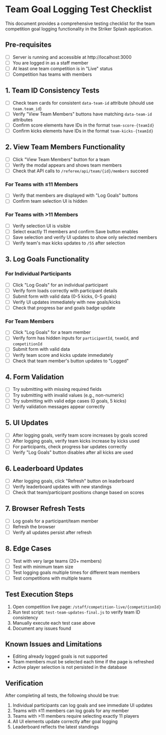 # Team Goal Logging Test Checklist

This document provides a comprehensive testing checklist for the team competition goal logging functionality in the Striker Splash application.

## Pre-requisites

- [ ] Server is running and accessible at http://localhost:3000
- [ ] You are logged in as a staff member
- [ ] At least one team competition is in "Live" status
- [ ] Competition has teams with members

## 1. Team ID Consistency Tests

- [ ] Check team cards for consistent `data-team-id` attribute (should use `team.team_id`)
- [ ] Verify "View Team Members" buttons have matching `data-team-id` attributes
- [ ] Confirm score elements have IDs in the format `team-score-{teamId}`
- [ ] Confirm kicks elements have IDs in the format `team-kicks-{teamId}`

## 2. View Team Members Functionality

- [ ] Click "View Team Members" button for a team
- [ ] Verify the modal appears and shows team members
- [ ] Check that API calls to `/referee/api/team/{id}/members` succeed

### For Teams with ≤11 Members

- [ ] Verify that members are displayed with "Log Goals" buttons
- [ ] Confirm team selection UI is hidden

### For Teams with >11 Members

- [ ] Verify selection UI is visible
- [ ] Select exactly 11 members and confirm Save button enables
- [ ] Save selection and verify UI updates to show only selected members
- [ ] Verify team's max kicks updates to `/55` after selection

## 3. Log Goals Functionality

### For Individual Participants

- [ ] Click "Log Goals" for an individual participant
- [ ] Verify form loads correctly with participant details
- [ ] Submit form with valid data (0-5 kicks, 0-5 goals)
- [ ] Verify UI updates immediately with new goals/kicks
- [ ] Check that progress bar and goals badge update

### For Team Members

- [ ] Click "Log Goals" for a team member
- [ ] Verify form has hidden inputs for `participantId`, `teamId`, and `competitionId`
- [ ] Submit form with valid data
- [ ] Verify team score and kicks update immediately
- [ ] Check that team member's button updates to "Logged"

## 4. Form Validation

- [ ] Try submitting with missing required fields
- [ ] Try submitting with invalid values (e.g., non-numeric)
- [ ] Try submitting with valid edge cases (0 goals, 5 kicks)
- [ ] Verify validation messages appear correctly

## 5. UI Updates

- [ ] After logging goals, verify team score increases by goals scored
- [ ] After logging goals, verify team kicks increase by kicks used
- [ ] For participants, check progress bar updates correctly
- [ ] Verify "Log Goals" button disables after all kicks are used

## 6. Leaderboard Updates

- [ ] After logging goals, click "Refresh" button on leaderboard
- [ ] Verify leaderboard updates with new standings
- [ ] Check that team/participant positions change based on scores

## 7. Browser Refresh Tests

- [ ] Log goals for a participant/team member
- [ ] Refresh the browser
- [ ] Verify all updates persist after refresh

## 8. Edge Cases

- [ ] Test with very large teams (20+ members)
- [ ] Test with minimum team size
- [ ] Test logging goals multiple times for different team members
- [ ] Test competitions with multiple teams

## Test Execution Steps

1. Open competition live page: `/staff/competition-live/{competitionId}`
2. Run test script: `test-team-updates-final.js` to verify team ID consistency
3. Manually execute each test case above
4. Document any issues found

## Known Issues and Limitations

- Editing already logged goals is not supported
- Team members must be selected each time if the page is refreshed
- Active player selection is not persisted in the database

## Verification

After completing all tests, the following should be true:

1. Individual participants can log goals and see immediate UI updates
2. Teams with ≤11 members can log goals for any member
3. Teams with >11 members require selecting exactly 11 players
4. All UI elements update correctly after goal logging
5. Leaderboard reflects the latest standings
